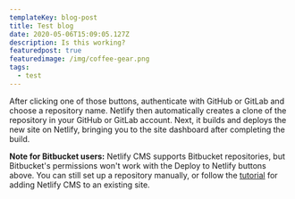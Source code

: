 ```yaml
---
templateKey: blog-post
title: Test blog
date: 2020-05-06T15:09:05.127Z
description: Is this working?
featuredpost: true
featuredimage: /img/coffee-gear.png
tags:
  - test
---
```

After clicking one of those buttons, authenticate with GitHub or GitLab and choose a repository name. Netlify then automatically creates a clone of the repository in your GitHub or GitLab account. Next, it builds and deploys the new site on Netlify, bringing you to the site dashboard after completing the build.

**Note for Bitbucket users:** Netlify CMS supports Bitbucket repositories, but Bitbucket's permissions won't work with the Deploy to Netlify buttons above. You can still set up a repository manually, or follow the [tutorial](https://www.netlifycms.org/docs/add-to-your-site) for adding Netlify CMS to an existing site.